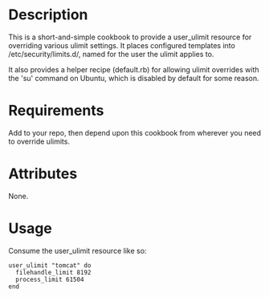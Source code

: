 Description
===========

This is a short-and-simple cookbook to provide a user_ulimit resource for overriding various ulimit settings. It places configured templates into /etc/security/limits.d/, named for the user the ulimit applies to.

It also provides a helper recipe (default.rb) for allowing ulimit overrides with the 'su' command on Ubuntu, which is disabled by default for some reason.

Requirements
============

Add to your repo, then depend upon this cookbook from wherever you need to override ulimits.

Attributes
==========

None.

Usage
=====

Consume the user_ulimit resource like so:

    user_ulimit "tomcat" do
      filehandle_limit 8192
      process_limit 61504
    end

